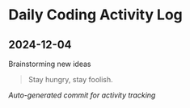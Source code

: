 # Daily Coding Activity Log

## 2024-12-04

Brainstorming new ideas

> Stay hungry, stay foolish.

*Auto-generated commit for activity tracking*
